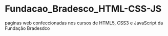 # Fundacao_Bradesco_HTML-CSS-JS
paginas web confeccionadas nos cursos de HTML5, CSS3 e JavaScript da Fundação Bradesdco
